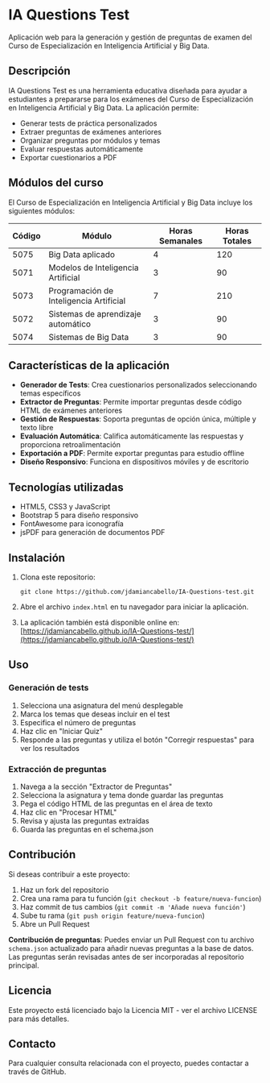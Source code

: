 # IA Questions Test

Aplicación web para la generación y gestión de preguntas de examen del Curso de Especialización en Inteligencia Artificial y Big Data.

## Descripción

IA Questions Test es una herramienta educativa diseñada para ayudar a estudiantes a prepararse para los exámenes del Curso de Especialización en Inteligencia Artificial y Big Data. La aplicación permite:

- Generar tests de práctica personalizados
- Extraer preguntas de exámenes anteriores
- Organizar preguntas por módulos y temas
- Evaluar respuestas automáticamente
- Exportar cuestionarios a PDF

## Módulos del curso

El Curso de Especialización en Inteligencia Artificial y Big Data incluye los siguientes módulos:

| Código | Módulo | Horas Semanales | Horas Totales |
|--------|--------|-----------------|---------------|
| 5075 | Big Data aplicado | 4 | 120 |
| 5071 | Modelos de Inteligencia Artificial | 3 | 90 |
| 5073 | Programación de Inteligencia Artificial | 7 | 210 |
| 5072 | Sistemas de aprendizaje automático | 3 | 90 |
| 5074 | Sistemas de Big Data | 3 | 90 |

## Características de la aplicación

- **Generador de Tests**: Crea cuestionarios personalizados seleccionando temas específicos
- **Extractor de Preguntas**: Permite importar preguntas desde código HTML de exámenes anteriores
- **Gestión de Respuestas**: Soporta preguntas de opción única, múltiple y texto libre
- **Evaluación Automática**: Califica automáticamente las respuestas y proporciona retroalimentación
- **Exportación a PDF**: Permite exportar preguntas para estudio offline
- **Diseño Responsivo**: Funciona en dispositivos móviles y de escritorio

## Tecnologías utilizadas

- HTML5, CSS3 y JavaScript
- Bootstrap 5 para diseño responsivo
- FontAwesome para iconografía
- jsPDF para generación de documentos PDF

## Instalación

1. Clona este repositorio:
   ```
   git clone https://github.com/jdamiancabello/IA-Questions-test.git
   ```

2. Abre el archivo `index.html` en tu navegador para iniciar la aplicación.

3. La aplicación también está disponible online en: [https://jdamiancabello.github.io/IA-Questions-test/](https://jdamiancabello.github.io/IA-Questions-test/)

## Uso

### Generación de tests
1. Selecciona una asignatura del menú desplegable
2. Marca los temas que deseas incluir en el test
3. Especifica el número de preguntas
4. Haz clic en "Iniciar Quiz"
5. Responde a las preguntas y utiliza el botón "Corregir respuestas" para ver los resultados

### Extracción de preguntas
1. Navega a la sección "Extractor de Preguntas"
2. Selecciona la asignatura y tema donde guardar las preguntas
3. Pega el código HTML de las preguntas en el área de texto
4. Haz clic en "Procesar HTML"
5. Revisa y ajusta las preguntas extraídas
6. Guarda las preguntas en el schema.json

## Contribución

Si deseas contribuir a este proyecto:

1. Haz un fork del repositorio
2. Crea una rama para tu función (`git checkout -b feature/nueva-funcion`)
3. Haz commit de tus cambios (`git commit -m 'Añade nueva función'`)
4. Sube tu rama (`git push origin feature/nueva-funcion`)
5. Abre un Pull Request

**Contribución de preguntas**: Puedes enviar un Pull Request con tu archivo `schema.json` actualizado para añadir nuevas preguntas a la base de datos. Las preguntas serán revisadas antes de ser incorporadas al repositorio principal.

## Licencia

Este proyecto está licenciado bajo la Licencia MIT - ver el archivo LICENSE para más detalles.

## Contacto

Para cualquier consulta relacionada con el proyecto, puedes contactar a través de GitHub.